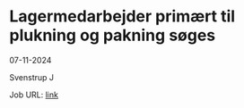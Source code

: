 # Lagermedarbejder primært til plukning og pakning søges
07-11-2024



Svenstrup J

Job URL: [link](https://www.jobindex.dk/jobannonce/r12836176/lagermedarbejder-primaert-til-plukning-og-pakning-soeges)


